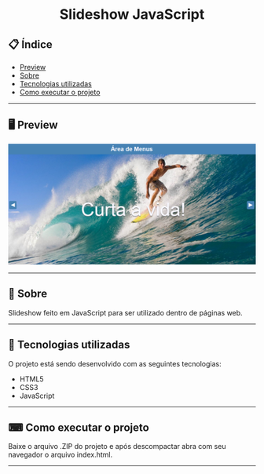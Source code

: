<h1 align="center">
  Slideshow JavaScript
</h1>

## 📋 Índice

- [Preview](#-Preview)
- [Sobre](#-Sobre)
- [Tecnologias utilizadas](#-Tecnologias-utilizadas)
- [Como executar o projeto](#-Como-executar-o-projeto)

---

## 🖥 Preview

<p align="center">
  <img src="images/index.png">
</p>

---

## 📖 Sobre 

Slideshow feito em JavaScript para ser utilizado dentro de páginas web.

---

## 🚀 Tecnologias utilizadas
O projeto está sendo desenvolvido com as seguintes tecnologias:
- HTML5
- CSS3
- JavaScript

---

## ⌨ Como executar o projeto

Baixe o arquivo .ZIP do projeto e após descompactar abra com seu navegador o arquivo index.html.

---


